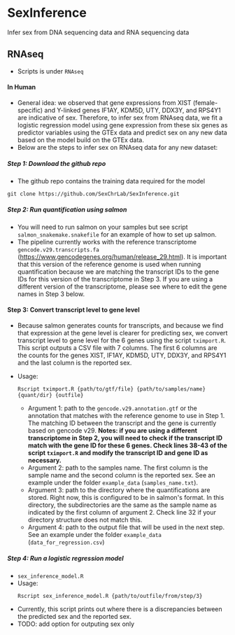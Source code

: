 # SexInference
Infer sex from DNA sequencing data and RNA sequencing data

## RNAseq
- Scripts is under `RNAseq`

#### In Human
- General idea: we observed that gene expressions from XIST (female-specific) and Y-linked genes IF1AY, KDM5D, UTY, DDX3Y, and RPS4Y1 are indicative of sex. Therefore, to infer sex from RNAseq data, we fit a logistic regression model using gene expression from these six genes as predictor variables using the GTEx data and predict sex on any new data based on the model build on the GTEx data.
- Below are the steps to infer sex on RNAseq data for any new dataset:

##### Step 1: Download the github repo
- The github repo contains the training data required for the model
```
git clone https://github.com/SexChrLab/SexInference.git
```

##### Step 2: Run quantification using salmon
- You will need to run salmon on your samples but see script `salmon_snakemake.snakefile` for an example of how to set up salmon. 
- The pipeline currently works with the reference transcriptome `gencode.v29.transcripts.fa` (https://www.gencodegenes.org/human/release_29.html). It is important that this version of the reference genome is used when running quantification because we are matching the transcript IDs to the gene IDs for this version of the transcriptome in Step 3. If you are using a different version of the transcriptome, please see where to edit the gene names in Step 3 below. 
#### Step 3: Convert transcript level to gene level
- Because salmon generates counts for transcripts, and because we find that expression at the gene level is clearer for predicting sex, we convert transcript level to gene level for the 6 genes using the script `tximport.R`. This script outputs a CSV file with 7 columns. The first 6 columns are the counts for the genes XIST, IF1AY, KDM5D, UTY, DDX3Y, and RPS4Y1 and the last column is the reported sex. 
- Usage:
    ```
    Rscript tximport.R {path/to/gtf/file} {path/to/samples/name} {quant/dir} {outfile}
    ```

    + Argument 1: path to the `gencode.v29.annotation.gtf` or the annotation that matches with the reference genome to use in Step 1. The matching ID between the transcript and the gene is currently based on gencode v29. **Notes: if you are using a different transcriptome in Step 2, you will need to check if the transcript ID match with the gene ID for these 6 genes. Check lines 38-43 of the script `tximport.R` and modify the transcript ID and gene ID as necessary.**
    + Argument 2: path to the samples name. The first column is the sample name and the second column is the reported sex. See an example under the folder `example_data` (`samples_name.txt`).
    + Argument 3: path to the directory where the quantifications are stored. Right now, this is configured to be in salmon's format. In this directory, the subdirectories are the same as the sample name as indicated by the first column of argument 2. Check line 32 if your directory structure does not match this.
    + Argument 4: path to the output file that will be used in the next step. See an example under the folder `example_data` (`data_for_regression.csv`) 
##### Step 4: Run a logistic regression model
- `sex_inference_model.R`
- Usage:
    ```
    Rscript sex_inference_model.R {path/to/outfile/from/step/3}
    ```
- Currently, this script prints out where there is a discrepancies between the predicted sex and the reported sex. 
- TODO: add option for outputing sex only